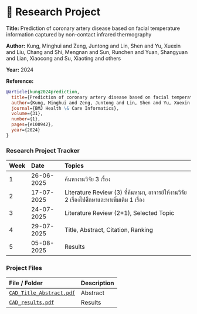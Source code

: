 # 📄  Research Project

**Title:** Prediction of coronary artery disease based on facial temperature information captured by non-contact infrared thermography

**Author:** Kung, Minghui and Zeng, Juntong and Lin, Shen and Yu, Xuexin and Liu, Chang and Shi, Mengnan and Sun, Runchen and Yuan, Shangyuan and Lian, Xiaocong and Su, Xiaoting and others

**Year:** 2024

**Reference:**
```bibtex
@article{kung2024prediction,
  title={Prediction of coronary artery disease based on facial temperature information captured by non-contact infrared thermography},
  author={Kung, Minghui and Zeng, Juntong and Lin, Shen and Yu, Xuexin and Liu, Chang and Shi, Mengnan and Sun, Runchen and Yuan, Shangyuan and Lian, Xiaocong and Su, Xiaoting and others},
  journal={BMJ Health \& Care Informatics},
  volume={31},
  number={1},
  pages={e100942},
  year={2024}
}
```

### Research Project Tracker

| Week | Date | Topics |
| :--- | :--- | :--- | 
|  1 | 26-06-2025 | ค้นหางานวิจัย 3 เรื่อง  | 
|  2 | 17-07-2025 | Literature Review (3) ที่ค้นหามา, อาจารย์ให้งานวิจัย 2 เรื่องไปศึกษาและหาเพิ่มเติม 1 เรื่อง | 
|  3 | 24-07-2025 | Literature Review (2+1), Selected Topic |
|  4 | 29-07-2025 | Title, Abstract, Citation, Ranking | 
|  5 | 05-08-2025 | Results | 


### Project Files

| File / Folder | Description |
| :--- | :--- |
| [`CAD_Title_Abstract.pdf`](./CAD_Title_Abstract.pdf)  | Abstract |
| [`CAD_results.pdf`](./CAD_results.pdf)  | Results |
